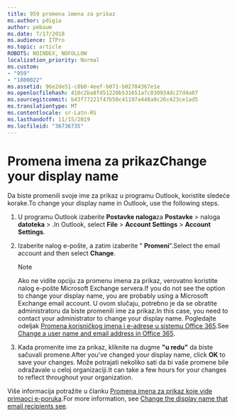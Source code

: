 ```yaml
---
title: 959 promena imena za prikaz
ms.author: pdigia
author: pebaum
ms.date: 7/17/2018
ms.audience: ITPro
ms.topic: article
ROBOTS: NOINDEX, NOFOLLOW
localization_priority: Normal
ms.custom:
- "959"
- "1800022"
ms.assetid: 96e2de51-c8b0-4eef-b071-b02784367e1e
ms.openlocfilehash: 410c2ba8fd51220b531651a7c830934dc27d4a07
ms.sourcegitcommit: b43f77221f47b50c41197a448a9c26c423ce1ad5
ms.translationtype: MT
ms.contentlocale: sr-Latn-RS
ms.lasthandoff: 11/15/2019
ms.locfileid: "36736735"
---
```

# <a name="change-your-display-name"></a><span data-ttu-id="0f3a7-102">Promena imena za prikaz</span><span class="sxs-lookup"><span data-stu-id="0f3a7-102">Change your display name</span></span>
  
<span data-ttu-id="0f3a7-103">Da biste promenili svoje ime za prikaz u programu Outlook, koristite sledeće korake.</span><span class="sxs-lookup"><span data-stu-id="0f3a7-103">To change your display name in Outlook, use the following steps.</span></span>
  
1. <span data-ttu-id="0f3a7-104">U programu Outlook izaberite **Postavke naloga**za **Postavke** \> naloga **datoteka** \> .</span><span class="sxs-lookup"><span data-stu-id="0f3a7-104">In Outlook, select **File** \> **Account Settings** \> **Account Settings**.</span></span>

2. <span data-ttu-id="0f3a7-105">Izaberite nalog e-pošte, a zatim izaberite " **Promeni**".</span><span class="sxs-lookup"><span data-stu-id="0f3a7-105">Select the email account and then select **Change**.</span></span>

    > [!NOTE]
    > <span data-ttu-id="0f3a7-106">Ako ne vidite opciju za promenu imena za prikaz, verovatno koristite nalog e-pošte Microsoft Exchange servera.</span><span class="sxs-lookup"><span data-stu-id="0f3a7-106">If you do not see the option to change your display name, you are probably using a Microsoft Exchange email account.</span></span> <span data-ttu-id="0f3a7-107">U ovom slučaju, potrebno je da se obratite administratoru da biste promenili ime za prikaz.</span><span class="sxs-lookup"><span data-stu-id="0f3a7-107">In this case, you need to contact your administrator to change your display name.</span></span> <span data-ttu-id="0f3a7-108">Pogledajte odeljak [Promena korisničkog imena i e-adrese u sistemu Office 365](https://docs.microsoft.com/office365/admin/add-users/change-a-user-name-and-email-address).</span><span class="sxs-lookup"><span data-stu-id="0f3a7-108">See [Change a user name and email address in Office 365](https://docs.microsoft.com/office365/admin/add-users/change-a-user-name-and-email-address).</span></span>
  
3. <span data-ttu-id="0f3a7-109">Kada promenite ime za prikaz, kliknite na dugme **"u redu"** da biste sačuvali promene.</span><span class="sxs-lookup"><span data-stu-id="0f3a7-109">After you've changed your display name, click **OK** to save your changes.</span></span> <span data-ttu-id="0f3a7-110">Može potrajati nekoliko sati da bi vaše promene bile odražavale u celoj organizaciji.</span><span class="sxs-lookup"><span data-stu-id="0f3a7-110">It can take a few hours for your changes to reflect throughout your organization.</span></span>

<span data-ttu-id="0f3a7-111">Više informacija potražite u članku [Promena imena za prikaz koje vide primaoci e-poruka](https://support.office.com/article/2b53331a-ba2a-4803-88dc-ac9fe376c8a9.aspx).</span><span class="sxs-lookup"><span data-stu-id="0f3a7-111">For more information, see [Change the display name that email recipients see](https://support.office.com/article/2b53331a-ba2a-4803-88dc-ac9fe376c8a9.aspx).</span></span>
  
